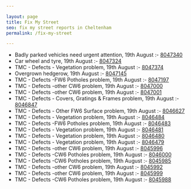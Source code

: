 ```yaml
---

layout: page
title: Fix My Street
seo: fix my street reports in Cheltenham
permalink: /fix-my-street

---
```


<!-- fix_marker starts -->

- Badly parked vehicles need urgent attention, 19th August :- [8047340](https://www.fixmystreet.com/report/8047340)
- Car wheel and tyre, 19th August :- [8047324](https://www.fixmystreet.com/report/8047324)
- TMC - Defects - Vegetation problem, 19th August :- [8047374](https://www.fixmystreet.com/report/8047374)
- Overgrown hedgerow, 19th August :- [8047145](https://www.fixmystreet.com/report/8047145)
- TMC - Defects -FW6 Potholes problem, 19th August :- [8047197](https://www.fixmystreet.com/report/8047197)
- TMC - Defects -other CW6 problem, 19th August :- [8047000](https://www.fixmystreet.com/report/8047000)
- TMC - Defects -other CW6 problem, 19th August :- [8047001](https://www.fixmystreet.com/report/8047001)
- TMC - Defects - Covers, Gratings & Frames problem, 19th August :- [8046847](https://www.fixmystreet.com/report/8046847)
- TMC - Defects - Other FW6  Surface problem, 19th August :- [8046627](https://www.fixmystreet.com/report/8046627)
- TMC - Defects - Vegetation problem, 19th August :- [8046484](https://www.fixmystreet.com/report/8046484)
- TMC - Defects -FW6 Potholes problem, 19th August :- [8046483](https://www.fixmystreet.com/report/8046483)
- TMC - Defects - Vegetation problem, 19th August :- [8046481](https://www.fixmystreet.com/report/8046481)
- TMC - Defects - Vegetation problem, 19th August :- [8046480](https://www.fixmystreet.com/report/8046480)
- TMC - Defects - Vegetation problem, 19th August :- [8046479](https://www.fixmystreet.com/report/8046479)
- TMC - Defects -other CW6 problem, 19th August :- [8045996](https://www.fixmystreet.com/report/8045996)
- TMC - Defects -CW6 Potholes  problem, 19th August :- [8046000](https://www.fixmystreet.com/report/8046000)
- TMC - Defects -CW6 Potholes  problem, 19th August :- [8045985](https://www.fixmystreet.com/report/8045985)
- TMC - Defects -other CW6 problem, 19th August :- [8045992](https://www.fixmystreet.com/report/8045992)
- TMC - Defects -other CW6 problem, 19th August :- [8045999](https://www.fixmystreet.com/report/8045999)
- TMC - Defects -CW6 Potholes  problem, 19th August :- [8045988](https://www.fixmystreet.com/report/8045988)

<!-- fix_marker ends -->